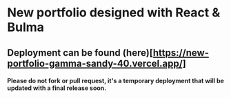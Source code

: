 # New portfolio designed with React & Bulma

## Deployment can be found (here)[https://new-portfolio-gamma-sandy-40.vercel.app/]






#### Please do not fork or pull request, it's a temporary deployment that will be updated with a final release soon.

